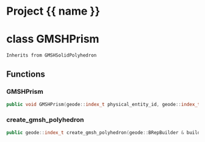 <script setup>
import {useRoute} from 'vitepress'
const {path} = useRoute()
const tokens = path.split('/')
const words = tokens[2].split('-');
for (let i = 0; i < words.length; i++) {
    words[i] = words[i].charAt(0).toUpperCase() + words[i].slice(1);
    words[i] = words[i].replace('geode', 'Geode')
}
const name = words.join('-');
</script>
# Project {{ name }}

# class GMSHPrism


```cpp
Inherits from GMSHSolidPolyhedron
```



## Functions

### GMSHPrism

```cpp
public void GMSHPrism(geode::index_t physical_entity_id, geode::index_t elementary_entity_id, Span vertex_ids)
```


### create_gmsh_polyhedron

```cpp
public geode::index_t create_gmsh_polyhedron(geode::BRepBuilder & builder, const geode::uuid & block_uuid, const std::vector<geode::index_t> & v_ids)
```




